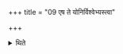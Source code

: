 +++
title = "09 एष ते योनिर्विश्वेभ्यस्त्वा"

+++

<details><summary>थिते</summary>

एष ते योनिर्विश्वेभ्यस्त्वा देवेभ्य इति सादयित्वा त्रीनग्निष्टोमेऽतिग्राह्यान्गृह्णाति । आग्नेयमैन्द्रं सौर्यमिति ९
</details>
